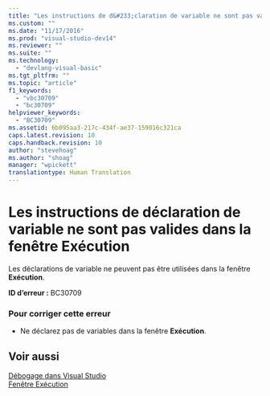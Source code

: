```yaml
---
title: "Les instructions de d&#233;claration de variable ne sont pas valides dans la fen&#234;tre Ex&#233;cution | Microsoft Docs"
ms.custom: ""
ms.date: "11/17/2016"
ms.prod: "visual-studio-dev14"
ms.reviewer: ""
ms.suite: ""
ms.technology: 
  - "devlang-visual-basic"
ms.tgt_pltfrm: ""
ms.topic: "article"
f1_keywords: 
  - "vbc30709"
  - "bc30709"
helpviewer_keywords: 
  - "BC30709"
ms.assetid: 6b095aa3-217c-434f-ae37-159016c321ca
caps.latest.revision: 10
caps.handback.revision: 10
author: "stevehoag"
ms.author: "shoag"
manager: "wpickett"
translationtype: Human Translation
---
```

# Les instructions de d&#233;claration de variable ne sont pas valides dans la fen&#234;tre Ex&#233;cution
Les déclarations de variable ne peuvent pas être utilisées dans la fenêtre **Exécution**.  
  
 **ID d’erreur :** BC30709  
  
### Pour corriger cette erreur  
  
-   Ne déclarez pas de variables dans la fenêtre **Exécution**.  
  
## Voir aussi  
 [Débogage dans Visual Studio](/visual-studio/debugger/debugging-in-visual-studio)   
 [Fenêtre Exécution](/visual-studio/ide/reference/immediate-window)